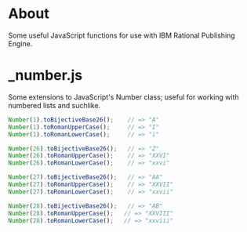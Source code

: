 About
============

Some useful JavaScript functions for use with IBM Rational Publishing Engine.

_number.js
============

Some extensions to JavaScript's Number class; useful for working with numbered lists and suchlike. 

```javascript
Number(1).toBijectiveBase26();    // => "A"
Number(1).toRomanUpperCase();     // => "I"
Number(1).toRomanLowerCase();     // => "i"

Number(26).toBijectiveBase26();   // => "Z"
Number(26).toRomanUpperCase();    // => "XXVI"
Number(26).toRomanLowerCase();    // => "xxvi"

Number(27).toBijectiveBase26();   // => "AA"
Number(27).toRomanUpperCase();    // => "XXVII"
Number(27).toRomanLowerCase();    // => "xxvii"

Number(28).toBijectiveBase26();   // => "AB"
Number(28).toRomanUpperCase();   // => "XXVIII"
Number(28).toRomanLowerCase();   // => "xxviii"
```
